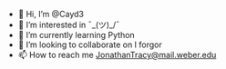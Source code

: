 - 👋 Hi, I’m @Cayd3
- 👀 I’m interested in ¯\_(ツ)_/¯
- 🌱 I’m currently learning Python
- 💞️ I’m looking to collaborate on I forgor 
- 📫 How to reach me JonathanTracy@mail.weber.edu

<!---
Cayd3/Cayd3 is a ✨ special ✨ repository because its `README.md` (this file) appears on your GitHub profile.
You can click the Preview link to take a look at your changes.
--->
